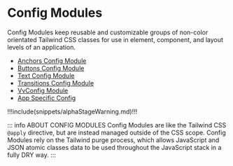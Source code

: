 # Config Modules

Config Modules keep reusable and customizable groups of non-color orientated Tailwind CSS classes for use in element, component, and layout levels of an application.



* [Anchors Config Module](/modules/anchors)
* [Buttons Config Module](/modules/buttons)
* [Text Config Module](/modules/text)
* [Transitions Config Module](/modules/transitions)
* [VvConfig Module](/modules/vv-config)
* [App Specific Config](/modules/app-specific-config)



!!!include(snippets/alphaStageWarning.md)!!!



::: info ABOUT CONFIG MODULES
Config Modules are like the Tailwind CSS `@apply` directive, but are instead managed outside of the CSS scope. Config Modules rely on the Tailwind purge process, which allows JavaScript and JSON atomic classes data to be used throughout the JavaScript stack in a fully DRY way.
:::



